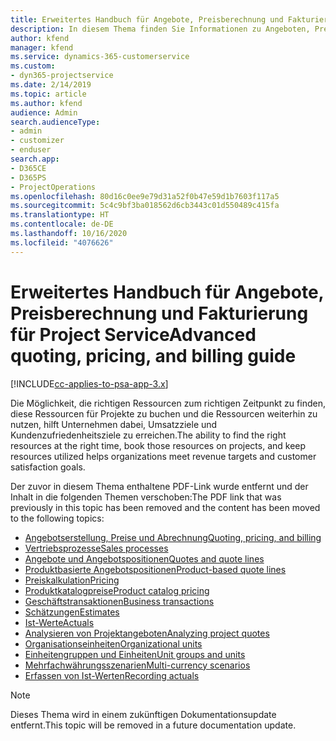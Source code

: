 ```yaml
---
title: Erweitertes Handbuch für Angebote, Preisberechnung und Fakturierung
description: In diesem Thema finden Sie Informationen zu Angeboten, Preisen und Abrechnungen in Project Service Automation.
author: kfend
manager: kfend
ms.service: dynamics-365-customerservice
ms.custom:
- dyn365-projectservice
ms.date: 2/14/2019
ms.topic: article
ms.author: kfend
audience: Admin
search.audienceType:
- admin
- customizer
- enduser
search.app:
- D365CE
- D365PS
- ProjectOperations
ms.openlocfilehash: 80d16c0ee9e79d31a52f0b47e59d1b7603f117a5
ms.sourcegitcommit: 5c4c9bf3ba018562d6cb3443c01d550489c415fa
ms.translationtype: HT
ms.contentlocale: de-DE
ms.lasthandoff: 10/16/2020
ms.locfileid: "4076626"
---
```

# <a name="advanced-quoting-pricing-and-billing-guide"></a><span data-ttu-id="22717-103">Erweitertes Handbuch für Angebote, Preisberechnung und Fakturierung für Project Service</span><span class="sxs-lookup"><span data-stu-id="22717-103">Advanced quoting, pricing, and billing guide</span></span>

[!INCLUDE[cc-applies-to-psa-app-3.x](../../includes/cc-applies-to-psa-app-3x.md)]

<span data-ttu-id="22717-104">Die Möglichkeit, die richtigen Ressourcen zum richtigen Zeitpunkt zu finden, diese Ressourcen für Projekte zu buchen und die Ressourcen weiterhin zu nutzen, hilft Unternehmen dabei, Umsatzziele und Kundenzufriedenheitsziele zu erreichen.</span><span class="sxs-lookup"><span data-stu-id="22717-104">The ability to find the right resources at the right time, book those resources on projects, and keep resources utilized helps organizations meet revenue targets and customer satisfaction goals.</span></span> 

<span data-ttu-id="22717-105">Der zuvor in diesem Thema enthaltene PDF-Link wurde entfernt und der Inhalt in die folgenden Themen verschoben:</span><span class="sxs-lookup"><span data-stu-id="22717-105">The PDF link that was previously in this topic has been removed and the content has been moved to the following topics:</span></span>

- [<span data-ttu-id="22717-106">Angebotserstellung, Preise und Abrechnung</span><span class="sxs-lookup"><span data-stu-id="22717-106">Quoting, pricing, and billing</span></span>](../quote-bill-price.md)
- [<span data-ttu-id="22717-107">Vertriebsprozesse</span><span class="sxs-lookup"><span data-stu-id="22717-107">Sales processes</span></span>](../basic-sales-process.md)
- [<span data-ttu-id="22717-108">Angebote und Angebotspositionen</span><span class="sxs-lookup"><span data-stu-id="22717-108">Quotes and quote lines</span></span>](../basic-quote-lines.md)
- [<span data-ttu-id="22717-109">Produktbasierte Angebotspositionen</span><span class="sxs-lookup"><span data-stu-id="22717-109">Product-based quote lines</span></span>](../product-based-quote-lines.md)
- [<span data-ttu-id="22717-110">Preiskalkulation</span><span class="sxs-lookup"><span data-stu-id="22717-110">Pricing</span></span>](../basic-pricing.md)
- [<span data-ttu-id="22717-111">Produktkatalogpreise</span><span class="sxs-lookup"><span data-stu-id="22717-111">Product catalog pricing</span></span>](../product-catalog-pricing.md)
- [<span data-ttu-id="22717-112">Geschäftstransaktionen</span><span class="sxs-lookup"><span data-stu-id="22717-112">Business transactions</span></span>](../basic-business-transactions.md)
- [<span data-ttu-id="22717-113">Schätzungen</span><span class="sxs-lookup"><span data-stu-id="22717-113">Estimates</span></span>](../estimates.md)
- [<span data-ttu-id="22717-114">Ist-Werte</span><span class="sxs-lookup"><span data-stu-id="22717-114">Actuals</span></span>](../actuals.md)
- [<span data-ttu-id="22717-115">Analysieren von Projektangeboten</span><span class="sxs-lookup"><span data-stu-id="22717-115">Analyzing project quotes</span></span>](../basic-analyzing-quotes.md)
- [<span data-ttu-id="22717-116">Organisationseinheiten</span><span class="sxs-lookup"><span data-stu-id="22717-116">Organizational units</span></span>](../advanced-organizational.md)
- [<span data-ttu-id="22717-117">Einheitengruppen und Einheiten</span><span class="sxs-lookup"><span data-stu-id="22717-117">Unit groups and units</span></span>](../advanced-units.md)
- [<span data-ttu-id="22717-118">Mehrfachwährungsszenarien</span><span class="sxs-lookup"><span data-stu-id="22717-118">Multi-currency scenarios</span></span>](../advanced-currency.md)
- [<span data-ttu-id="22717-119">Erfassen von Ist-Werten</span><span class="sxs-lookup"><span data-stu-id="22717-119">Recording actuals</span></span>](../advanced-actuals.md)

> [!NOTE]
> <span data-ttu-id="22717-120">Dieses Thema wird in einem zukünftigen Dokumentationsupdate entfernt.</span><span class="sxs-lookup"><span data-stu-id="22717-120">This topic will be removed in a future documentation update.</span></span> 
